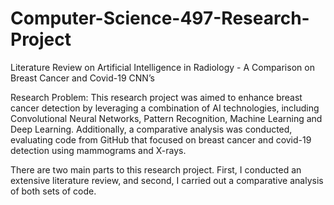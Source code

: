 # Computer-Science-497-Research-Project
Literature Review on Artificial Intelligence in Radiology - A Comparison on Breast Cancer and Covid-19 CNN’s

Research Problem:
This research project was aimed to enhance breast cancer detection by leveraging a combination of AI 
technologies, including Convolutional Neural Networks, Pattern Recognition, Machine Learning and Deep 
Learning. Additionally, a comparative analysis was conducted, evaluating code from GitHub that focused 
on breast cancer and covid-19 detection using mammograms and X-rays.

There are two main parts to this research project. First, I conducted an extensive literature review, and second, I carried out a comparative analysis of both sets of code.
